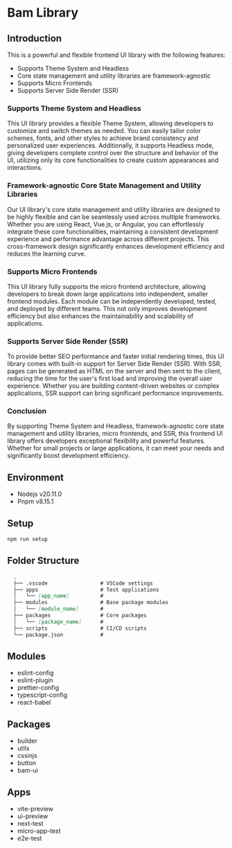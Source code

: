 # Bam Library

## Introduction

This is a powerful and flexible frontend UI library with the following features:

- Supports Theme System and Headless
- Core state management and utility libraries are framework-agnostic
- Supports Micro Frontends
- Supports Server Side Render (SSR)

### Supports Theme System and Headless

This UI library provides a flexible Theme System, allowing developers to customize and switch themes as needed. You can easily tailor color schemes, fonts, and other styles to achieve brand consistency and personalized user experiences. Additionally, it supports Headless mode, giving developers complete control over the structure and behavior of the UI, utilizing only its core functionalities to create custom appearances and interactions.

### Framework-agnostic Core State Management and Utility Libraries

Our UI library's core state management and utility libraries are designed to be highly flexible and can be seamlessly used across multiple frameworks. Whether you are using React, Vue.js, or Angular, you can effortlessly integrate these core functionalities, maintaining a consistent development experience and performance advantage across different projects. This cross-framework design significantly enhances development efficiency and reduces the learning curve.

### Supports Micro Frontends

This UI library fully supports the micro frontend architecture, allowing developers to break down large applications into independent, smaller frontend modules. Each module can be independently developed, tested, and deployed by different teams. This not only improves development efficiency but also enhances the maintainability and scalability of applications.

### Supports Server Side Render (SSR)

To provide better SEO performance and faster initial rendering times, this UI library comes with built-in support for Server Side Render (SSR). With SSR, pages can be generated as HTML on the server and then sent to the client, reducing the time for the user's first load and improving the overall user experience. Whether you are building content-driven websites or complex applications, SSR support can bring significant performance improvements.

### Conclusion

By supporting Theme System and Headless, framework-agnostic core state management and utility libraries, micro frontends, and SSR, this frontend UI library offers developers exceptional flexibility and powerful features. Whether for small projects or large applications, it can meet your needs and significantly boost development efficiency.

## Environment

- Nodejs v20.11.0
- Pnpm v8.15.1

## Setup

```sh
npm run setup
```

## Folder Structure

```md
  .
  ├── .vscode                 # VSCode settings
  ├── apps                    # Test applications
  │   └── [app_name]          #
  ├── modules                 # Base package modules
  │   └── [module_name]       #
  ├── packages                # Core packages
  │   └── [package_name]      #
  ├── scripts                 # CI/CD scripts
  └── package.json            #
```

## Modules

- eslint-config
- eslint-plugin
- prettier-config
- typescript-config
- react-babel

## Packages

- builder
- utils
- cssinjs
- button
- bam-ui

## Apps

- vite-preview
- ui-preview
- next-test
- micro-app-test
- e2e-test
